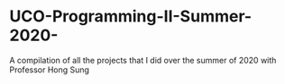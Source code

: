 # UCO-Programming-II-Summer-2020-
A compilation of all the projects that I did over the summer of 2020 with Professor Hong Sung
